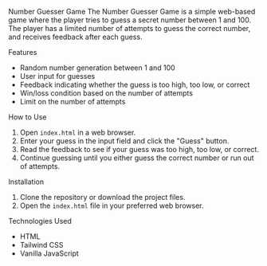 Number Guesser Game
The Number Guesser Game is a simple web-based game where the player tries to guess a secret number between 1 and 100. The player has a limited number of attempts to guess the correct number, and receives feedback after each guess.

Features
- Random number generation between 1 and 100
- User input for guesses
- Feedback indicating whether the guess is too high, too low, or correct
- Win/loss condition based on the number of attempts
- Limit on the number of attempts

How to Use
1. Open `index.html` in a web browser.
2. Enter your guess in the input field and click the "Guess" button.
3. Read the feedback to see if your guess was too high, too low, or correct.
4. Continue guessing until you either guess the correct number or run out of attempts.

Installation
1. Clone the repository or download the project files.
2. Open the `index.html` file in your preferred web browser.

Technologies Used
- HTML
- Tailwind CSS
- Vanilla JavaScript

